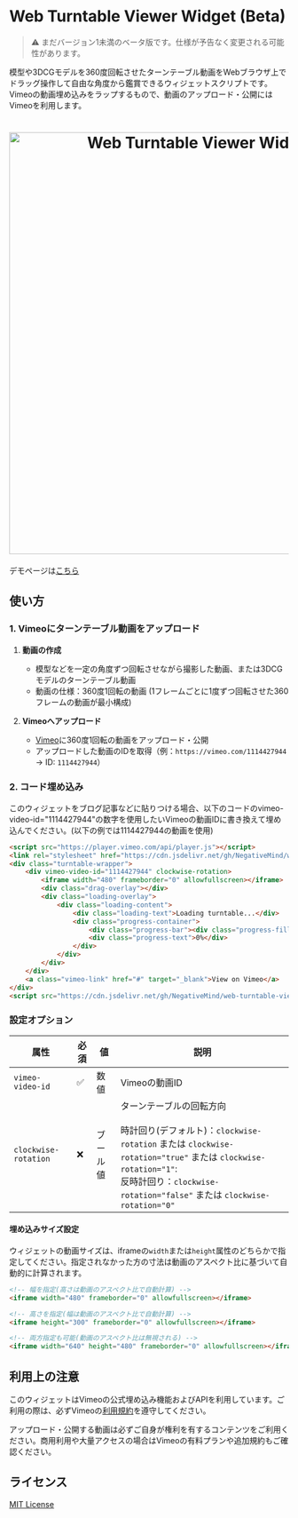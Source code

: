 # Web Turntable Viewer Widget (Beta)

> ⚠️ まだバージョン1未満のベータ版です。仕様が予告なく変更される可能性があります。

模型や3DCGモデルを360度回転させたターンテーブル動画をWebブラウザ上でドラッグ操作して自由な角度から鑑賞できるウィジェットスクリプトです。
Vimeoの動画埋め込みをラップするもので、動画のアップロード・公開にはVimeoを利用します。

<h1 align="center">
<a href="https://negativemind.com/web-turntable-viewer-widget/" target="_blank">
  <img src="assets/demo.gif" alt="Web Turntable Viewer Widget Demo" width="760">
</a>
</h1>

デモページは[こちら](https://negativemind.com/web-turntable-viewer-widget/)

## 使い方

### 1. Vimeoにターンテーブル動画をアップロード

1. **動画の作成**
   - 模型などを一定の角度ずつ回転させながら撮影した動画、または3DCGモデルのターンテーブル動画
   - 動画の仕様：360度1回転の動画 (1フレームごとに1度ずつ回転させた360フレームの動画が最小構成)

2. **Vimeoへアップロード**
   - [Vimeo](https://vimeo.com)に360度1回転の動画をアップロード・公開
   - アップロードした動画のIDを取得（例：`https://vimeo.com/1114427944` → ID: `1114427944`）

### 2. コード埋め込み

このウィジェットをブログ記事などに貼りつける場合、以下のコードのvimeo-video-id="1114427944"の数字を使用したいVimeoの動画IDに書き換えて埋め込んでください。(以下の例では1114427944の動画を使用)

```html
<script src="https://player.vimeo.com/api/player.js"></script>
<link rel="stylesheet" href="https://cdn.jsdelivr.net/gh/NegativeMind/web-turntable-viewer-widget@v0.1.1-beta/dist/turntable-viewer.css">
<div class="turntable-wrapper">
    <div vimeo-video-id="1114427944" clockwise-rotation>
        <iframe width="480" frameborder="0" allowfullscreen></iframe>
        <div class="drag-overlay"></div>
        <div class="loading-overlay">
            <div class="loading-content">
                <div class="loading-text">Loading turntable...</div>
                <div class="progress-container">
                    <div class="progress-bar"><div class="progress-fill"></div></div>
                    <div class="progress-text">0%</div>
                </div>
            </div>
        </div>
    </div>
    <a class="vimeo-link" href="#" target="_blank">View on Vimeo</a>
</div>
<script src="https://cdn.jsdelivr.net/gh/NegativeMind/web-turntable-viewer-widget@v0.1.1-beta/dist/turntable-viewer.js"></script>
```

### 設定オプション

| 属性 | 必須 | 値 | 説明 |
|------|------|-----|------|
| `vimeo-video-id` | ✅ | 数値 | Vimeoの動画ID |
| `clockwise-rotation` | ❌ | ブール値 | ターンテーブルの回転方向<br><br>時計回り(デフォルト)：`clockwise-rotation` または `clockwise-rotation="true"` または `clockwise-rotation="1"`:<br>反時計回り：`clockwise-rotation="false"` または `clockwise-rotation="0"` |

#### 埋め込みサイズ設定

ウィジェットの動画サイズは、iframeの`width`または`height`属性のどちらかで指定してください。指定されなかった方の寸法は動画のアスペクト比に基づいて自動的に計算されます。

```html
<!-- 幅を指定(高さは動画のアスペクト比で自動計算) -->
<iframe width="480" frameborder="0" allowfullscreen></iframe>

<!-- 高さを指定(幅は動画のアスペクト比で自動計算) -->
<iframe height="300" frameborder="0" allowfullscreen></iframe>

<!-- 両方指定も可能(動画のアスペクト比は無視される) -->
<iframe width="640" height="480" frameborder="0" allowfullscreen></iframe>
```

## 利用上の注意

このウィジェットはVimeoの公式埋め込み機能およびAPIを利用しています。ご利用の際は、必ずVimeoの[利用規約](https://vimeo.com/legal/terms/ja)を遵守してください。

アップロード・公開する動画は必ずご自身が権利を有するコンテンツをご利用ください。商用利用や大量アクセスの場合はVimeoの有料プランや追加規約もご確認ください。

## ライセンス

[MIT License](./LICENSE)
